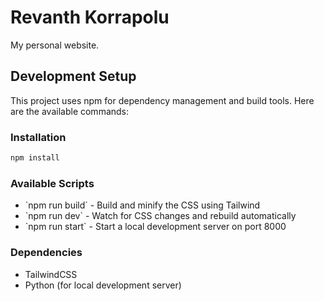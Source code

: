 # Revanth Korrapolu

My personal website.

## Development Setup

This project uses npm for dependency management and build tools. Here are the available commands:

### Installation
```bash
npm install
```

### Available Scripts

* \`npm run build\` - Build and minify the CSS using Tailwind
* \`npm run dev\` - Watch for CSS changes and rebuild automatically
* \`npm run start\` - Start a local development server on port 8000

### Dependencies
* TailwindCSS
* Python (for local development server)
